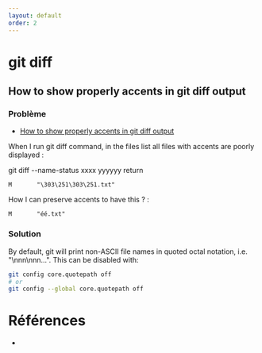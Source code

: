 ```yaml
---
layout: default
order: 2
---
```


# git diff


## How to show properly accents in git diff output

### Problème 
- [How to show properly accents in git diff output](https://stackoverflow.com/questions/29667339/how-to-show-properly-accents-in-git-diff-output)


When I run git diff command, in the files list all files with accents are poorly displayed :

 git diff --name-status xxxx yyyyyy
return

```
M       "\303\251\303\251.txt"
```

How I can preserve accents to have this ? :

```
M       "éé.txt"
```

### Solution

By default, git will print non-ASCII file names in quoted octal notation, i.e. "\nnn\nnn...".
This can be disabled with:


```bash
git config core.quotepath off   
# or
git config --global core.quotepath off

```


# Références
- []()